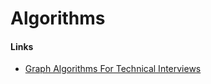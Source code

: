 # Algorithms

#### Links

* [Graph Algorithms For Technical Interviews](https://www.youtube.com/watch?v=tWVWeAqZ0WU)
